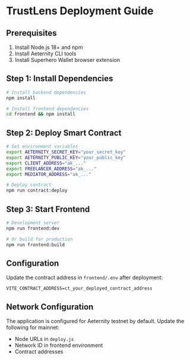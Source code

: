 
# TrustLens Deployment Guide

## Prerequisites

1. Install Node.js 18+ and npm
2. Install Aeternity CLI tools
3. Install Superhero Wallet browser extension

## Step 1: Install Dependencies

```bash
# Install backend dependencies
npm install

# Install frontend dependencies
cd frontend && npm install
```

## Step 2: Deploy Smart Contract

```bash
# Set environment variables
export AETERNITY_SECRET_KEY="your_secret_key"
export AETERNITY_PUBLIC_KEY="your_public_key"
export CLIENT_ADDRESS="ak_..."
export FREELANCER_ADDRESS="ak_..."
export MEDIATOR_ADDRESS="ak_..."

# Deploy contract
npm run contract:deploy
```

## Step 3: Start Frontend

```bash
# Development server
npm run frontend:dev

# Or build for production
npm run frontend:build
```

## Configuration

Update the contract address in `frontend/.env` after deployment:

```
VITE_CONTRACT_ADDRESS=ct_your_deployed_contract_address
```

## Network Configuration

The application is configured for Aeternity testnet by default. Update the following for mainnet:

- Node URLs in `deploy.js`
- Network ID in frontend environment
- Contract addresses
